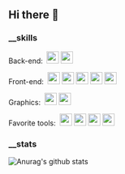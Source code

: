 ## Hi there 🚀

### \_\_skills

Back-end:&nbsp;
<img height="24" width="24" src="https://unpkg.com/simple-icons@v3/icons/rust.svg" />
<img height="24" width="24" src="https://unpkg.com/simple-icons@v3/icons/java.svg" />

Front-end:&nbsp;
<img height="24" width="24" src="https://unpkg.com/simple-icons@v3/icons/javascript.svg" />
<img height="24" width="24" src="https://unpkg.com/simple-icons@v3/icons/typescript.svg" />
<img height="24" width="24" src="https://unpkg.com/simple-icons@v3/icons/react.svg" />
<img height="24" width="24" src="https://unpkg.com/simple-icons@v3/icons/vue-dot-js.svg" />
<img height="24" width="24" src="https://unpkg.com/simple-icons@v3/icons/sass.svg" />

Graphics:&nbsp;
<img height="24" width="24" src="https://unpkg.com/simple-icons@v3/icons/adobephotoshop.svg" />
<img height="24" width="24" src="https://unpkg.com/simple-icons@v3/icons/adobepremierepro.svg" />

Favorite tools:&nbsp;
<img height="24" width="24" src="https://unpkg.com/simple-icons@v3/icons/graphql.svg" />
<img height="24" width="24" src="https://unpkg.com/simple-icons@v3/icons/visualstudiocode.svg" />
<img height="24" width="24" src="https://unpkg.com/simple-icons@v3/icons/webpack.svg" />
<img height="24" width="24" src="https://unpkg.com/simple-icons@v3/icons/docker.svg" />

### \_\_stats

![Anurag's github stats](https://github-readme-stats.vercel.app/api?username=twistezo&count_private=true&include_all_commits&hide=contribs&hide_title=true)

<!-- ![Top Langs](https://github-readme-stats.vercel.app/api/top-langs/?username=twistezo&layout=compact&hide_title=true) -->
